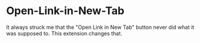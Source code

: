 # Open-Link-in-New-Tab
It always struck me that the "Open Link in New Tab" button never did what it was supposed to. This extension changes that.
